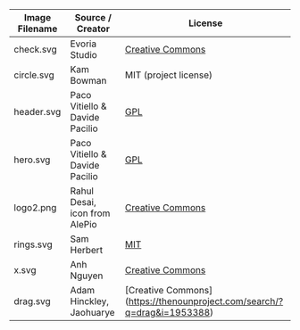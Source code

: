 | Image Filename | Source / Creator | License |
| -------------- | ------------- | ----- |
| check.svg      | Evoria Studio  | [Creative Commons](https://www.iconfinder.com/icons/3162599/approve_check_good_success_tick_icon)  |
| circle.svg     | Kam Bowman  | MIT (project license) |
| header.svg     | Paco Vitiello & Davide Pacilio  | [GPL](https://cruip.com/terms/) |
| hero.svg       | Paco Vitiello & Davide Pacilio  | [GPL](https://cruip.com/terms/) |
| logo2.png      | Rahul Desai, icon from AlePio  | [Creative Commons](https://thenounproject.com/search/?q=clock&i=1971204)  |
| rings.svg      | Sam Herbert  | [MIT](https://github.com/SamHerbert/SVG-Loaders)  |
| x.svg | Anh Nguyen | [Creative Commons](https://www.iconfinder.com/icons/1110973/close_essential_set_x_icon) |
| drag.svg       | Adam Hinckley,  Jaohuarye          | [Creative Commons] (https://thenounproject.com/search/?q=drag&i=1953388) |